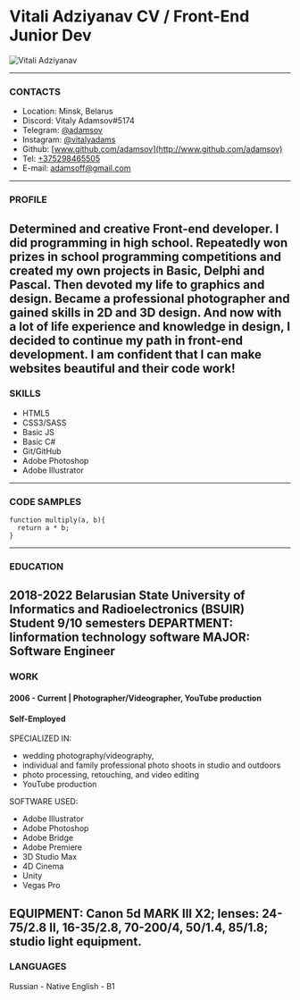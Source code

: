 # Vitali Adziyanav CV / Front-End Junior Dev
![Vitali Adziyanav](http://)

---
### CONTACTS

- Location: Minsk, Belarus
- Discord: Vitaly Adamsov#5174
- Telegram: [@adamsov](https://t.me/Adamsov)
- Instagram: [@vitalyadams](https://www.instagram.com/vitalyadams/)
- Github: [www.github.com/adamsov](http://www.github.com/adamsov)
- Tel: [+375298465505](tel:+375298465505)
- E-mail: [adamsoff@gmail.com](mailto:adamsoff@gmail.com)
---
### PROFILE

Determined and creative Front-end developer. I did programming in high school. Repeatedly won prizes in school programming competitions and created my own projects in Basic, Delphi and Pascal. Then devoted my life to graphics and design. Became a professional photographer and gained skills in 2D and 3D design. And now with a lot of life experience and knowledge in design, I decided to continue my path in front-end development. I am confident that I can make websites beautiful and their code work!
---
### SKILLS
- HTML5
- CSS3/SASS
- Basic JS
- Basic C#
- Git/GitHub
- Adobe Photoshop
- Adobe Illustrator
---
### CODE SAMPLES
```
function multiply(a, b){
  return a * b;
}
```
---
### EDUCATION

2018-2022
Belarusian State University of Informatics and Radioelectronics (BSUIR)
Student 9/10 semesters
DEPARTMENT: Iinformation technology software 
MAJOR: Software Engineer
---
### WORK

#### 2006 - Current | Photographer/Videographer, YouTube production
#### Self-Employed

SPECIALIZED IN:

- wedding photography/videography,
- individual and family professional photo shoots in studio and outdoors
- photo processing, retouching, and video editing
- YouTube production

SOFTWARE USED:
- Adobe Illustrator
- Adobe Photoshop
- Adobe Bridge
- Adobe Premiere
- 3D Studio Max
- 4D Cinema
- Unity
- Vegas Pro

EQUIPMENT: Canon 5d MARK III X2; lenses: 24-75/2.8 II, 16-35/2.8, 70-200/4, 50/1.4, 85/1.8; studio light equipment.
---
### LANGUAGES
Russian - Native
English - B1